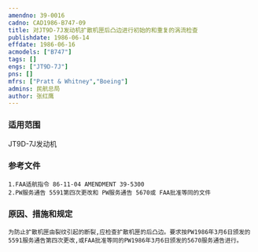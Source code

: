 ```yaml
---
amendno: 39-0016  
cadno: CAD1986-B747-09  
title: 对JT9D-7J发动机扩散机匣后凸边进行初始的和重复的涡流检查  
publishdate: 1986-06-14  
effdate: 1986-06-16  
acmodels: ["B747"]  
tags: []  
engs: ["JT9D-7J"]  
pns: []  
mfrs: ["Pratt & Whitney","Boeing"]  
admins: 民航总局  
author: 张红鹰  
---
```

  
### 适用范围  
JT9D-7J发动机  
  
<!--more-->  
### 参考文件  
    1.FAA适航指令 86-11-04 AMENDMENT 39-5300  
    2.PW服务通告 5591第四次更改和 PW服务通告 5670或 FAA批准等同的文件  
  
### 原因、措施和规定  
    为防止扩散机匣由裂纹引起的断裂,应检查扩散机匣的后凸边。要求按PW1986年3月6日颁发的5591服务通告第四次更改,或FAA批准等同的PW1986年3月6日颁发的5670服务通告进行。  
